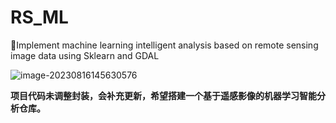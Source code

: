 # RS_ML
🤩Implement machine learning intelligent analysis based on remote sensing image data using Sklearn and GDAL

![image-20230816145630576](https://github.com/ABCnutter/RS_ML/assets/91233657/9d8dbe0f-a8c0-4b01-8dad-f7bb0d385804)

**项目代码未调整封装，会补充更新，希望搭建一个基于遥感影像的机器学习智能分析仓库。**
